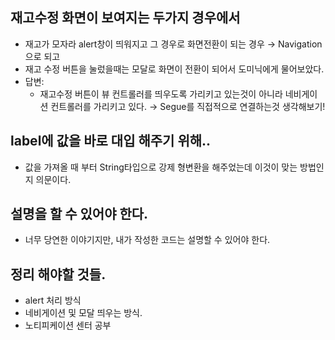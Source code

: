 ## 재고수정 화면이 보여지는 두가지 경우에서

- 재고가 모자라 alert창이 띄워지고 그 경우로 화면전환이 되는 경우 → Navigation으로 되고
- 재고 수정 버튼을 눌렀을때는 모달로 화면이 전환이 되어서 도미닉에게 물어보았다.
- 답변:
    - 재고수정 버튼이 뷰 컨트롤러를 띄우도록 가리키고 있는것이 아니라 네비게이션 컨트롤러를 가리키고 있다. → Segue를 직접적으로 연결하는것 생각해보기!

## label에 값을 바로 대입 해주기 위해..

- 값을 가져올 때 부터 String타입으로 강제 형변환을 해주었는데 이것이 맞는 방법인지 의문이다.

## 설명을 할 수 있어야 한다.

- 너무 당연한 이야기지만, 내가 작성한 코드는 설명할 수 있어야 한다.

## 정리 해야할 것들.

- alert 처리 방식
- 네비게이션 및 모달 띄우는 방식.
- 노티피케이션 센터 공부

